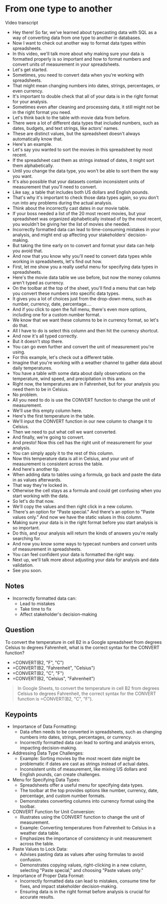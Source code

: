 # From one type to another

Video transcript

- Hey there! So far, we've learned about typecasting data with SQL as a way of converting data from one type to another in databases.
- Now I want to check out another way to format data types within spreadsheets.
- In this video, we'll talk more about why making sure your data is formatted properly is so important and how to format numbers and convert units of measurement in your spreadsheets.
- Let's get started.
- Sometimes, you need to convert data when you're working with spreadsheets.
- That might mean changing numbers into dates, strings, percentages, or even currency.
- It's important to double check that all of your data is in the right format for your analysis.
- Sometimes even after cleaning and processing data, it still might not be in the right format you need.
- Let's think back to the table with movie data from before.
- There were a lot of different data types that included numbers, such as dates, budgets, and text strings, like actors' names.
- These are distinct values, but the spreadsheet doesn't always automatically know that.
- Here's an example.
- Let's say you wanted to sort the movies in this spreadsheet by most recent.
- If the spreadsheet cast them as strings instead of dates, it might sort them alphabetically.
- Until you change the data type, you won't be able to sort them the way you want.
- It's also possible that your datasets contain inconsistent units of measurement that you'll need to convert.
- Like say, a table that includes both US dollars and English pounds.
- That's why it's important to check those data types again, so you don't run into any problems during the actual analysis.
- Think about the incorrectly cast dates in our movie table.
- If your boss needed a list of the 20 most recent movies, but your spreadsheet was organized alphabetically instead of by the most recent, you wouldn't be giving her the list of movies she needed.
- Incorrectly formatted data can lead to time-consuming mistakes in your analysis, and might end up affecting your stakeholders' decision-making.
- But taking the time early on to convert and format your data can help you avoid that.
- And now that you know why you'll need to convert data types while working in spreadsheets, let's find out how.
- First, let me show you a really useful menu for specifying data types in spreadsheets.
- Here's the movie data table we use before, but now the money columns aren't typed as currency.
- On the toolbar at the top of the sheet, you'll find a menu that can help you convert these numbers into specific data types.
- It gives you a lot of choices just from the drop-down menu, such as number, currency, date, percentage....
- And if you click to open the full menu, there's even more options, including one for a custom number format.
- We know that we want these columns to be in currency format, so let's do that.
- All I have to do is select this column and then hit the currency shortcut.
- And now it's all typed correctly.
- But it doesn't stop there.
- You can go even further and convert the unit of measurement you're using.
- For this example, let's check out a different table.
- Imagine that you're working with a weather channel to gather data about daily temperatures.
- You have a table with some data about daily observations on the temperature, wind speed, and precipitation in this area.
- Right now, the temperatures are in Fahrenheit, but for your analysis you need them to be in Celsius.
- No problem.
- All you need to do is use the CONVERT function to change the unit of measurement.
- We'll use this empty column here.
- Here's the first temperature in the table.
- We'll input the CONVERT function in our new column to change it to Celsius.
- Then we need to put what cell we want converted.
- And finally, we're going to convert.
- And presto! Now this cell has the right unit of measurement for your analysis.
- You can simply apply it to the rest of this column.
- Now this temperature data is all in Celsius, and your unit of measurement is consistent across the table.
- And here's another tip.
- When adding data to tables using a formula, go back and paste the data in as values afterwards.
- That way they're locked in.
- Otherwise the cell stays as a formula and could get confusing when you start working with the data.
- So let's do that now.
- We'll copy the values and then right click in a new column.
- There's an option for "Paste special." And there's an option to "Paste values only." And now we have the static values in this column.
- Making sure your data is in the right format before you start analysis is so important.
- Do this, and your analysis will return the kinds of answers you're really searching for.
- And now you know some ways to typecast numbers and convert units of measurement in spreadsheets.
- You can feel confident your data is formatted the right way.
- Next up, we'll talk more about adjusting your data for analysis and data validation.
- See you soon.

## Notes

- Incorrectly formatted data can:
  - Lead to mistakes
  - Take time to fix
  - Affect stakeholder's decision-making

## Question

To convert the temperature in cell B2 in a Google spreadsheet from degrees Celsius to degrees Fahrenheit, what is the correct syntax for the CONVERT function?

- =CONVERT(B2, "F", "C")
- =CONVERT(B2, "Fahrenheit", "Celsius")
- =CONVERT(B2, "C", "F")
- =CONVERT(B2, "Celsius", "Fahrenheit")

> In Google Sheets, to convert the temperature in cell B2 from degrees Celsius to degrees Fahrenheit, the correct syntax for the CONVERT function is =CONVERT(B2, "C", "F").

## Keypoints

- Importance of Data Formatting:
  - Data often needs to be converted in spreadsheets, such as changing numbers into dates, strings, percentages, or currency.
  - Incorrectly formatted data can lead to sorting and analysis errors, impacting decision-making.
- Addressing Data Type Challenges:
  - Example: Sorting movies by the most recent date might be problematic if dates are cast as strings instead of actual dates.
  - Inconsistent units of measurement, like mixing US dollars and English pounds, can create challenges.
- Menu for Specifying Data Types:
  - Spreadsheets offer a useful menu for specifying data types.
  - The toolbar at the top provides options like number, currency, date, percentage, and custom number formats.
  - Demonstrates converting columns into currency format using the toolbar.
- CONVERT Function for Unit Conversion:
  - Illustrates using the CONVERT function to change the unit of measurement.
  - Example: Converting temperatures from Fahrenheit to Celsius in a weather data table.
  - Emphasizes the importance of consistency in unit measurement across the table.
- Paste Values to Lock Data:
  - Advises pasting data as values after using formulas to avoid confusion.
  - Demonstrates copying values, right-clicking in a new column, selecting "Paste special," and choosing "Paste values only."
- Importance of Proper Data Format:
  - Incorrectly formatted data can lead to mistakes, consume time for fixes, and impact stakeholder decision-making.
  - Ensuring data is in the right format before analysis is crucial for accurate results.
